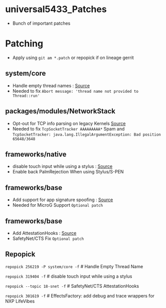 #  universal5433_Patches
 * Bunch of important patches
 
# Patching
- Apply using `git am *.patch` or repopick if on lineage gerrit

## system/core
* Handle empty thread names : [Source](https://review.lineageos.org/c/LineageOS/android_system_core/+/256219)
* Needed to fix `Abort message: 'thread name not provided to Thread::run'`

## packages/modules/NetworkStack
* Opt-out for TCP info parsing on legacy Kernels [Source](https://github.com/ArrowOS/android_packages_modules_NetworkStack/commit/19bbd6fb49222c3849e8f9f8f5f2c56c61bdfc81)
* Needed to fix `TcpSocketTracker AAAAAAAAA*` Spam and `TcpSocketTracker: java.lang.IllegalArgumentException: Bad position 65648/3648`

## frameworks/native
* disable touch input while using a stylus : [Source](https://review.lineageos.org/c/LineageOS/android_frameworks_native/+/319404)
* Enable back PalmRejection When using Stylus/S-PEN

## frameworks/base
* Add support for app signature spoofing : [Source](https://github.com/ProtonAOSP/android_frameworks_base)
* Needed for MicroG Support `Optional patch`

## frameworks/base
* Add AttestationHooks : [Source](https://github.com/hentaiOS/platform_frameworks_base)
* SafetyNet/CTS Fix `Optional patch`

## Repopick
`repopick 256219 -P system/core -f` # Handle Empty Thread Name

`repopick 319404 -f` # disable touch input while using a stylus

`repopick --topic 18-snet -f` # SafetyNet/CTS AttestationHooks

`repopick 301619 -f` # EffectsFactory: add debug and trace wrappers for NXP LifeVibes